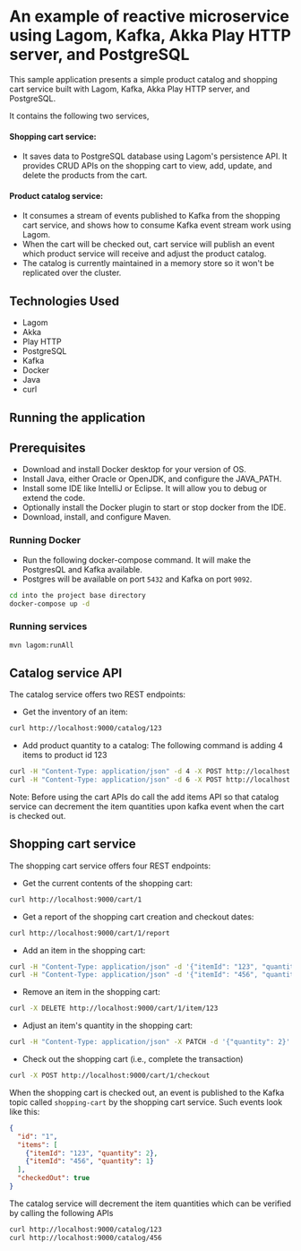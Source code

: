 # An example of reactive microservice using Lagom, Kafka, Akka Play HTTP server, and PostgreSQL 

This sample application presents a simple product catalog and shopping cart service built with Lagom, Kafka, Akka Play HTTP server, and PostgreSQL.  

It contains the following two services,

#### Shopping cart service:
 - It saves data to PostgreSQL database using Lagom's persistence API. It provides CRUD APIs on the shopping cart to view, add, update, and delete the products from the cart.

#### Product catalog service:
- It consumes a stream of events published to Kafka from the shopping cart service, and shows how to consume Kafka event stream work using Lagom.
- When the cart will be checked out, cart service will publish an event which product service will receive and adjust the product catalog.  
- The catalog is currently maintained in a memory store so it won't be replicated over the cluster.

## Technologies Used
- Lagom
- Akka
- Play HTTP
- PostgreSQL
- Kafka
- Docker
- Java
- curl


## Running the application

## Prerequisites
- Download and install Docker desktop for your version of OS.
- Install Java, either Oracle or OpenJDK, and configure the JAVA_PATH.
- Install some IDE like IntelliJ or Eclipse. It will allow you to debug or extend the code.
- Optionally install the Docker plugin to start or stop docker from the IDE.
- Download, install, and configure Maven.


### Running Docker
- Run the following docker-compose command. It will make the PostgresQL and Kafka available.
- Postgres will be available on port `5432` and Kafka on port `9092`.

```bash
cd into the project base directory
docker-compose up -d
```
### Running services 

```bash
mvn lagom:runAll
```

## Catalog service API

The catalog service offers two REST endpoints:

* Get the inventory of an item:

```bash
curl http://localhost:9000/catalog/123
```

* Add product quantity to a catalog: The following command is adding 4 items to product id 123

```bash
curl -H "Content-Type: application/json" -d 4 -X POST http://localhost:9000/calalog/123
curl -H "Content-Type: application/json" -d 6 -X POST http://localhost:9000/calalog/456
```

Note: Before using the cart APIs do call the add items API so that catalog service can decrement the item quantities upon kafka event when the cart is checked out.

## Shopping cart service

The shopping cart service offers four REST endpoints:

* Get the current contents of the shopping cart:

```bash
curl http://localhost:9000/cart/1
```

* Get a report of the shopping cart creation and checkout dates:

```bash
curl http://localhost:9000/cart/1/report
```

* Add an item in the shopping cart:

```bash
curl -H "Content-Type: application/json" -d '{"itemId": "123", "quantity": 2}' -X POST http://localhost:9000/cart/1
curl -H "Content-Type: application/json" -d '{"itemId": "456", "quantity": 1}' -X POST http://localhost:9000/cart/1
```

* Remove an item in the shopping cart:

```bash
curl -X DELETE http://localhost:9000/cart/1/item/123
```

* Adjust an item's quantity in the shopping cart:

```bash
curl -H "Content-Type: application/json" -X PATCH -d '{"quantity": 2}' http://localhost:9000/cart/1/item/123
```

* Check out the shopping cart (i.e., complete the transaction)

```bash
curl -X POST http://localhost:9000/cart/1/checkout
```

When the shopping cart is checked out, an event is published to the Kafka topic called `shopping-cart` by the shopping cart service. Such events look like this:

```json
{
  "id": "1",
  "items": [
    {"itemId": "123", "quantity": 2},
    {"itemId": "456", "quantity": 1}
  ],
  "checkedOut": true
}
```

The catalog service will decrement the item quantities which can be verified by calling the following APIs
```bash
curl http://localhost:9000/catalog/123
curl http://localhost:9000/catalog/456
```

